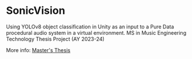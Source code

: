 # SonicVision
Using YOLOv8 object classification in Unity as an input to a Pure Data procedural audio system in a virtual environment.
MS in Music Engineering Technology Thesis Project (AY 2023-24)

More info: [Master's Thesis](https://ashay-dave.me/masters-thesis)
